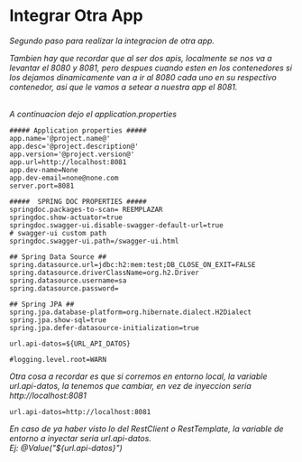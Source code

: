 # Integrar Otra App

<p>
    <em>Segundo paso para realizar la integracion de otra app.</em>
</p>

<em>Tambien hay que recordar que al ser dos apis, localmente se nos va a levantar el 8080 y 8081, pero despues cuando esten en los contenedores si los dejamos dinamicamente van a ir al 8080 cada uno en su respectivo contenedor, asi que le vamos a setear a nuestra app el 8081.</em>
<br><br>

<em>A continuacion dejo el application.properties</em>
```properties
##### Application properties #####
app.name='@project.name@'
app.desc='@project.description@'
app.version='@project.version@'
app.url=http://localhost:8081
app.dev-name=None
app.dev-email=none@none.com
server.port=8081

#####  SPRING DOC PROPERTIES #####
springdoc.packages-to-scan= REEMPLAZAR
springdoc.show-actuator=true
springdoc.swagger-ui.disable-swagger-default-url=true
# swagger-ui custom path
springdoc.swagger-ui.path=/swagger-ui.html

## Spring Data Source ##
spring.datasource.url=jdbc:h2:mem:test;DB_CLOSE_ON_EXIT=FALSE
spring.datasource.driverClassName=org.h2.Driver
spring.datasource.username=sa
spring.datasource.password=

## Spring JPA ##
spring.jpa.database-platform=org.hibernate.dialect.H2Dialect
spring.jpa.show-sql=true
spring.jpa.defer-datasource-initialization=true

url.api-datos=${URL_API_DATOS}

#logging.level.root=WARN
```

<em>Otra cosa a recordar es que si corremos en entorno local, la variable url.api-datos, la tenemos que cambiar, en vez de inyeccion seria http://localhost:8081</em>
```properties
url.api-datos=http://localhost:8081
```

<em>En caso de ya haber visto lo del RestClient o RestTemplate, la variable de entorno a inyectar seria url.api-datos. <br>
 Ej: @Value("${url.api-datos}")</em>
